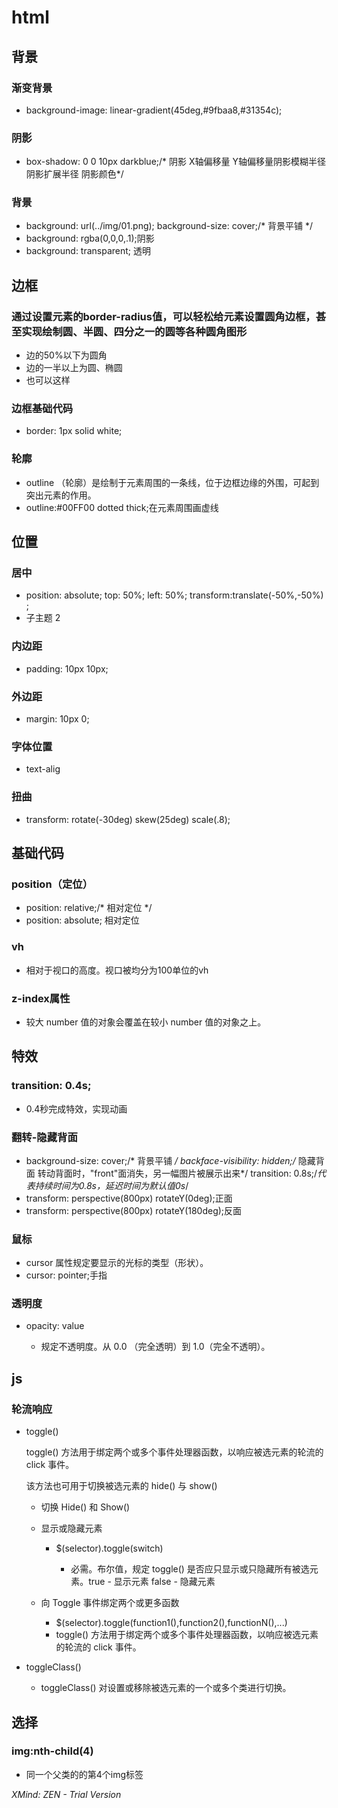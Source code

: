 # html

## 背景

### 渐变背景

- background-image: linear-gradient(45deg,#9fbaa8,#31354c);

### 阴影

- box-shadow: 0 0 10px darkblue;/* 阴影 X轴偏移量 Y轴偏移量阴影模糊半径 阴影扩展半径 阴影颜色*/

### 背景

- background: url(../img/01.png);
	background-size: cover;/* 背景平铺 */
- background: rgba(0,0,0,.1);阴影
- background: transparent;
	透明

## 边框

### 通过设置元素的border-radius值，可以轻松给元素设置圆角边框，甚至实现绘制圆、半圆、四分之一的圆等各种圆角图形

- 边的50%以下为圆角
- 边的一半以上为圆、椭圆
- 也可以这样

### 边框基础代码

- border: 1px solid white;

### 轮廓

- outline （轮廓）是绘制于元素周围的一条线，位于边框边缘的外围，可起到突出元素的作用。
-  outline:#00FF00 dotted thick;在元素周围画虚线

## 位置

### 居中

- 	position: absolute;	
	top: 50%;
	left: 50%;
	transform:translate(-50%,-50%) ;
- 子主题 2

### 内边距

- padding: 10px 10px;

### 外边距

- margin: 10px 0;

### 字体位置

- text-alig

### 扭曲

- transform: rotate(-30deg) skew(25deg) scale(.8);

## 基础代码

### position（定位）

- position: relative;/* 相对定位 */
- position: absolute;	相对定位

### vh

- 相对于视口的高度。视口被均分为100单位的vh

### z-index属性

- 较大 number 值的对象会覆盖在较小 number 值的对象之上。

## 特效

### transition: 0.4s;

- 0.4秒完成特效，实现动画

### 翻转-隐藏背面

- background-size: cover;/* 背景平铺 */
	backface-visibility: hidden;/* 隐藏背面 转动背面时，"front"面消失，另一幅图片被展示出来*/
	transition: 0.8s;/*代表持续时间为0.8s，延迟时间为默认值0s*/
- transform: perspective(800px) rotateY(0deg);正面
- transform: perspective(800px) rotateY(180deg);反面

### 鼠标

- cursor 属性规定要显示的光标的类型（形状）。
- cursor: pointer;手指

### 透明度

- opacity: value

	- 规定不透明度。从 0.0 （完全透明）到 1.0（完全不透明）。

## js

### 轮流响应

- toggle()

  toggle() 方法用于绑定两个或多个事件处理器函数，以响应被选元素的轮流的 click 事件。

  该方法也可用于切换被选元素的 hide() 与 show()

	- 切换 Hide() 和 Show()
	- 显示或隐藏元素

		- $(selector).toggle(switch)

			- 必需。布尔值，规定 toggle() 是否应只显示或只隐藏所有被选元素。true - 显示元素 false - 隐藏元素

	- 向 Toggle 事件绑定两个或更多函数

		- $(selector).toggle(function1(),function2(),functionN(),...)
		- toggle() 方法用于绑定两个或多个事件处理器函数，以响应被选元素的轮流的 click 事件。

- toggleClass()

	- toggleClass() 对设置或移除被选元素的一个或多个类进行切换。

## 选择

### img:nth-child(4)

- 同一个父类的的第4个img标签

*XMind: ZEN - Trial Version*
